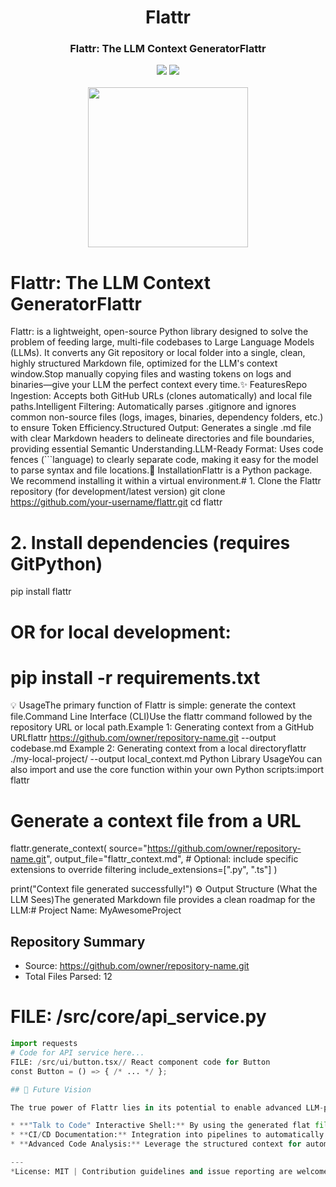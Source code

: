 <div align="center">
<h1 align="center"> Flattr </h1> 
<h3>Flattr: The LLM Context GeneratorFlattr</br></h3>
<img src="https://img.shields.io/badge/Progress-10%25-red"> <img src="https://img.shields.io/badge/Feedback-Welcome-green">
</br>
</br>
<kbd>
<img src="https://github.com/dimastatz/flattr/blob/main/flattr_logo.png?raw=true" width="256px"> 
</kbd>
</div>

# Flattr: The LLM Context GeneratorFlattr 
Flattr: is a lightweight, open-source Python library designed to solve the problem of feeding large, multi-file codebases to Large Language Models (LLMs). It converts any Git repository or local folder into a single, clean, highly structured Markdown file, optimized for the LLM's context window.Stop manually copying files and wasting tokens on logs and binaries—give your LLM the perfect context every time.✨ FeaturesRepo Ingestion: Accepts both GitHub URLs (clones automatically) and local file paths.Intelligent Filtering: Automatically parses .gitignore and ignores common non-source files (logs, images, binaries, dependency folders, etc.) to ensure Token Efficiency.Structured Output: Generates a single .md file with clear Markdown headers to delineate directories and file boundaries, providing essential Semantic Understanding.LLM-Ready Format: Uses code fences (```language) to clearly separate code, making it easy for the model to parse syntax and file locations.🚀 InstallationFlattr is a Python package. We recommend installing it within a virtual environment.# 1. Clone the Flattr repository (for development/latest version)
git clone https://github.com/your-username/flattr.git
cd flattr

# 2. Install dependencies (requires GitPython)
pip install flattr
# OR for local development:
# pip install -r requirements.txt
💡 UsageThe primary function of Flattr is simple: generate the context file.Command Line Interface (CLI)Use the flattr command followed by the repository URL or local path.Example 1: Generating context from a GitHub URLflattr https://github.com/owner/repository-name.git --output codebase.md
Example 2: Generating context from a local directoryflattr ./my-local-project/ --output local_context.md
Python Library UsageYou can also import and use the core function within your own Python scripts:import flattr

# Generate a context file from a URL
flattr.generate_context(
    source="https://github.com/owner/repository-name.git",
    output_file="flattr_context.md",
    # Optional: include specific extensions to override filtering
    include_extensions=[".py", ".ts"] 
)

print("Context file generated successfully!")
⚙️ Output Structure (What the LLM Sees)The generated Markdown file provides a clean roadmap for the LLM:# Project Name: MyAwesomeProject
## Repository Summary
* Source: https://github.com/owner/repository-name.git
* Total Files Parsed: 12

# FILE: /src/core/api_service.py
```python
import requests
# Code for API service here...
FILE: /src/ui/button.tsx// React component code for Button
const Button = () => { /* ... */ };

## 🌟 Future Vision

The true power of Flattr lies in its potential to enable advanced LLM-powered developer tools:

* **"Talk to Code" Interactive Shell:** By using the generated flat file as a system prompt, developers can initiate a long-running, deep-context chat session where the LLM acts as an **Architectural Advisor** for the entire codebase.
* **CI/CD Documentation:** Integration into pipelines to automatically update `README.md` files or generate architectural summaries based on the most recent flattened codebase.
* **Advanced Code Analysis:** Leverage the structured context for automated **Code Style Enforcement** and natural language **Dependency Mapping**.

---
*License: MIT | Contribution guidelines and issue reporting are welcome.*
